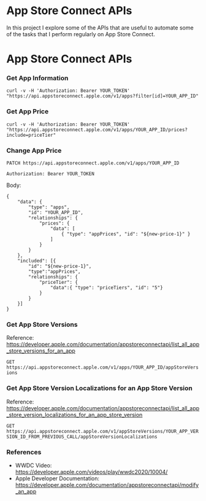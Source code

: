 # App Store Connect APIs

In this project I explore some of the APIs that are useful to automate some of the tasks that I perform regularly on App Store Connect. 
# App Store Connect APIs

### Get App Information
`curl -v -H 'Authorization: Bearer YOUR_TOKEN' "https://api.appstoreconnect.apple.com/v1/apps?filter[id]=YOUR_APP_ID"`

### Get App Price
`curl -v -H 'Authorization: Bearer YOUR_TOKEN' "https://api.appstoreconnect.apple.com/v1/apps/YOUR_APP_ID/prices?include=priceTier"`

### Change App Price
`PATCH https://api.appstoreconnect.apple.com/v1/apps/YOUR_APP_ID`

`Authorization: Bearer YOUR_TOKEN`

Body:

```
{
    "data": {
        "type": "apps",
        "id": "YOUR_APP_ID",
        "relationships": {
            "prices": {
                "data": [
                    { "type": "appPrices", "id": "${new-price-1}" }
                ]
            }
        }
    },
    "included": [{
        "id": "${new-price-1}",
        "type":"appPrices",
        "relationships": {
            "priceTier": {
                "data":{ "type": "priceTiers", "id": "5"}
            }
        }
    }]
}
```

### Get App Store Versions

Reference: https://developer.apple.com/documentation/appstoreconnectapi/list_all_app_store_versions_for_an_app

`GET https://api.appstoreconnect.apple.com/v1/apps/YOUR_APP_ID/appStoreVersions`

### Get App Store Version Localizations for an App Store Version

Reference: https://developer.apple.com/documentation/appstoreconnectapi/list_all_app_store_version_localizations_for_an_app_store_version

`GET https://api.appstoreconnect.apple.com/v1/appStoreVersions/YOUR_APP_VERSION_ID_FROM_PREVIOUS_CALL/appStoreVersionLocalizations`



### References
* WWDC Video: https://developer.apple.com/videos/play/wwdc2020/10004/
* Apple Developer Documentation: https://developer.apple.com/documentation/appstoreconnectapi/modify_an_app
